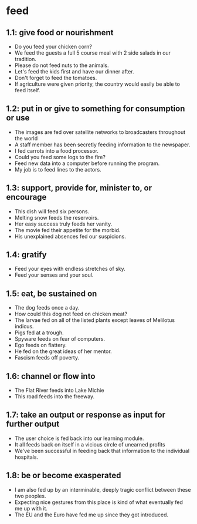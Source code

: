 # feed
## 1.1: give food or nourishment

  *  Do you feed your chicken corn?
  *  We feed the guests a full 5 course meal with 2 side salads in our tradition.
  *  Please do not feed nuts to the animals.
  *  Let's feed the kids first and have our dinner after.
  *  Don't forget to feed the tomatoes.
  *  If agriculture were given priority, the country would easily be able to feed itself.

## 1.2: put in or give to something for consumption or use

  *  The images are fed over satellite networks to broadcasters throughout the world
  *  A staff member has been secretly feeding information to the newspaper.
  *  I fed carrots into a food processor.
  *  Could you feed some logs to the fire?
  *  Feed new data into a computer before running the program.
  *  My job is to feed lines to the actors.

## 1.3: support, provide for, minister to, or encourage

  *  This dish will feed six persons.
  *  Melting snow feeds the reservoirs.
  *  Her easy success truly feeds her vanity.
  *  The movie fed their appetite for the morbid.
  *  His unexplained absences fed our suspicions.

## 1.4: gratify

  *  Feed your eyes with endless stretches of sky.
  *  Feed your senses and your soul.

## 1.5: eat, be sustained on

  *  The dog feeds once a day.
  *  How could this dog not feed on chicken meat?
  *  The larvae fed on all of the listed plants except leaves of Melilotus indicus.
  *  Pigs fed at a trough.
  *  Spyware feeds on fear of computers.
  *  Ego feeds on flattery.
  *  He fed on the great ideas of her mentor.
  *  Fascism feeds off poverty.

## 1.6: channel or flow into

  *  The Flat River feeds into Lake Michie
  *  This road feeds into the freeway.

## 1.7: take an output or response as input for further output

  *  The user choice is fed back into our learning module.
  *  It all feeds back on itself in a vicious circle of unearned profits
  *  We've been successful in feeding back that information to the individual hospitals.

## 1.8: be or become exasperated

  *  I am also fed up by an interminable, deeply tragic conflict between these two peoples.
  *  Expecting nice gestures from this place is kind of what eventually fed me up with it.
  *  The EU and the Euro have fed me up since they got introduced.
